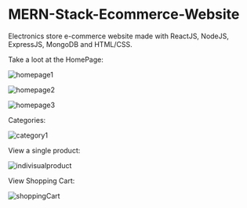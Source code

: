 # MERN-Stack-Ecommerce-Website
Electronics store e-commerce website made with ReactJS, NodeJS, ExpressJS, MongoDB and HTML/CSS.


Take a loot at the HomePage:


![homepage1](https://user-images.githubusercontent.com/18672823/152749818-86397bf1-5fb9-432e-a649-8611e135c32d.JPG)

![homepage2](https://user-images.githubusercontent.com/18672823/152749900-399b3711-4896-43f2-9076-da2af8dd66a8.JPG)

![homepage3](https://user-images.githubusercontent.com/18672823/152749992-2c717d02-b03f-4e4a-9852-1f121b76f096.JPG)


Categories:

![category1](https://user-images.githubusercontent.com/18672823/152750099-c4ef7bb9-98d1-4885-abed-d807c795b4a0.JPG)


View a single product:

![indivisualproduct](https://user-images.githubusercontent.com/18672823/152750139-0c372304-1f64-4321-bc46-2166a16328d7.JPG)

View Shopping Cart:

![shoppingCart](https://user-images.githubusercontent.com/18672823/152750229-7a763759-56c6-4d06-8792-7ae0ac5529ea.JPG)


